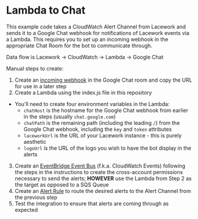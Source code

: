 # Lambda to Chat

This example code takes a CloudWatch Alert Channel from Lacework and sends it to a Google Chat webhook for notifications of Lacework events via a Lambda.  This requires you to set up an incoming webhook in the appropriate Chat Room for the bot to communicate through.

Data flow is Lacework -> CloudWatch -> Lambda -> Google Chat

Manual steps to create:
1. Create an [incoming webhook](https://developers.google.com/chat/how-tos/webhooks) in the Google Chat room and copy the URL for use in a later step
2. Create a Lambda using the index.js file in this repository
  * You'll need to create four environment variables in the Lambda:
    * `chatHost` is the hostname for the Google Chat webhook from earlier in the steps (usually `chat.google.com`)
    * `chatPath` is the remaining path (including the leading `/`) from the Google Chat webhook, including the `key` and `token` attributes
    * `laceworkUrl` is the URL of your Lacework instance - this is purely aesthetic
    * `logoUrl` is the URL of the logo you wish to have the bot display in the alerts
3. Create an [EventBridge Event Bus](https://support.lacework.com/hc/en-us/articles/360034367393-Webhook) (f.k.a. CloudWatch Events) following the steps in the instructions to create the cross-account permissions necessary to send the alerts; **HOWEVER** use the Lambda from Step 2 as the target as opposed to a SQS Queue
4. Create an [Alert Rule](https://support.lacework.com/hc/en-us/articles/360042236733-Alert-Rules) to route the desired alerts to the Alert Channel from the previous step 
5. Test the integration to ensure that alerts are coming through as expected
